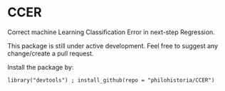 # CCER
Correct machine Learning Classification Error in next-step Regression.



This package is still under active development. 
Feel free to suggest any change/create a pull request.

Install the package by:

`library("devtools") ; install_github(repo = "philohistoria/CCER")`
